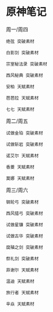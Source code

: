 # 原神笔记

周一/周四

    绝弦 突破素材
    
    白影剑 突破素材
    
    宗室秘法录 突破素材
    
    西风秘典 突破素材

    安柏 天赋素材

    芭芭拉 天赋素材
    
    七七 天赋素材

周二/周五

    试做金珀 突破素材

    试做斩岩 突破素材

    诺艾尔 天赋素材

    香菱 天赋素材
    
    莫娜 天赋素材

周三/周六

    钢轮弓 突破素材

    西风猎弓 突破素材

    试做星镰 突破素材

    试做古华 突破素材

    腐殖之剑 突破素材

    祭礼剑 突破素材

    菲谢尔 天赋素材

    温迪 天赋素材

    旅行者 天赋素材
    
    辛焱 天赋素材

